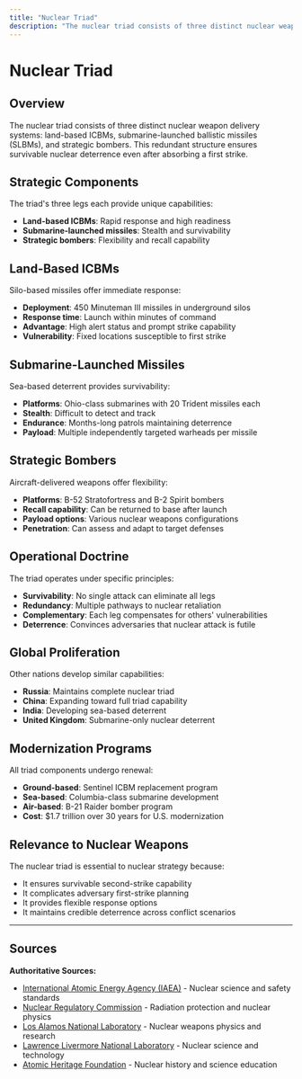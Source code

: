 ```yaml
---
title: "Nuclear Triad"
description: "The nuclear triad consists of three distinct nuclear weapon delivery systems: land-based ICBMs, submarine-launched ballistic missiles (SLBMs), and strategic ..."
---
```


# Nuclear Triad

## Overview

The nuclear triad consists of three distinct nuclear weapon delivery systems: land-based ICBMs, submarine-launched ballistic missiles (SLBMs), and strategic bombers. This redundant structure ensures survivable nuclear deterrence even after absorbing a first strike.

## Strategic Components

The triad's three legs each provide unique capabilities:
- **Land-based ICBMs**: Rapid response and high readiness
- **Submarine-launched missiles**: Stealth and survivability
- **Strategic bombers**: Flexibility and recall capability

## Land-Based ICBMs

Silo-based missiles offer immediate response:
- **Deployment**: 450 Minuteman III missiles in underground silos
- **Response time**: Launch within minutes of command
- **Advantage**: High alert status and prompt strike capability
- **Vulnerability**: Fixed locations susceptible to first strike

## Submarine-Launched Missiles

Sea-based deterrent provides survivability:
- **Platforms**: Ohio-class submarines with 20 Trident missiles each
- **Stealth**: Difficult to detect and track
- **Endurance**: Months-long patrols maintaining deterrence
- **Payload**: Multiple independently targeted warheads per missile

## Strategic Bombers

Aircraft-delivered weapons offer flexibility:
- **Platforms**: B-52 Stratofortress and B-2 Spirit bombers
- **Recall capability**: Can be returned to base after launch
- **Payload options**: Various nuclear weapons configurations
- **Penetration**: Can assess and adapt to target defenses

## Operational Doctrine

The triad operates under specific principles:
- **Survivability**: No single attack can eliminate all legs
- **Redundancy**: Multiple pathways to nuclear retaliation
- **Complementary**: Each leg compensates for others' vulnerabilities
- **Deterrence**: Convinces adversaries that nuclear attack is futile

## Global Proliferation

Other nations develop similar capabilities:
- **Russia**: Maintains complete nuclear triad
- **China**: Expanding toward full triad capability
- **India**: Developing sea-based deterrent
- **United Kingdom**: Submarine-only nuclear deterrent

## Modernization Programs

All triad components undergo renewal:
- **Ground-based**: Sentinel ICBM replacement program
- **Sea-based**: Columbia-class submarine development
- **Air-based**: B-21 Raider bomber program
- **Cost**: $1.7 trillion over 30 years for U.S. modernization

## Relevance to Nuclear Weapons

The nuclear triad is essential to nuclear strategy because:
- It ensures survivable second-strike capability
- It complicates adversary first-strike planning
- It provides flexible response options
- It maintains credible deterrence across conflict scenarios

---

## Sources

**Authoritative Sources:**

- [International Atomic Energy Agency (IAEA)](https://www.iaea.org) - Nuclear science and safety standards
- [Nuclear Regulatory Commission](https://www.nrc.gov) - Radiation protection and nuclear physics
- [Los Alamos National Laboratory](https://www.lanl.gov) - Nuclear weapons physics and research
- [Lawrence Livermore National Laboratory](https://www.llnl.gov) - Nuclear science and technology
- [Atomic Heritage Foundation](https://www.atomicheritage.org) - Nuclear history and science education